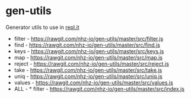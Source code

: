 # gen-utils
Generator utils to use in [repl.it](https://repl.it)

* filter - https://rawgit.com/nhz-io/gen-utils/master/src/filter.js
* find - https://rawgit.com/nhz-io/gen-utils/master/src/find.js
* keys - https://rawgit.com/nhz-io/gen-utils/master/src/keys.js
* map - https://rawgit.com/nhz-io/gen-utils/master/src/map.js
* reject - https://rawgit.com/nhz-io/gen-utils/master/src/reject.js
* take - https://rawgit.com/nhz-io/gen-utils/master/src/take.js
* uniq - https://rawgit.com/nhz-io/gen-utils/master/src/uniq.js
* values - https://rawgit.com/nhz-io/gen-utils/master/src/values.js
* ALL - * filter - https://rawgit.com/nhz-io/gen-utils/master/src/index.js
